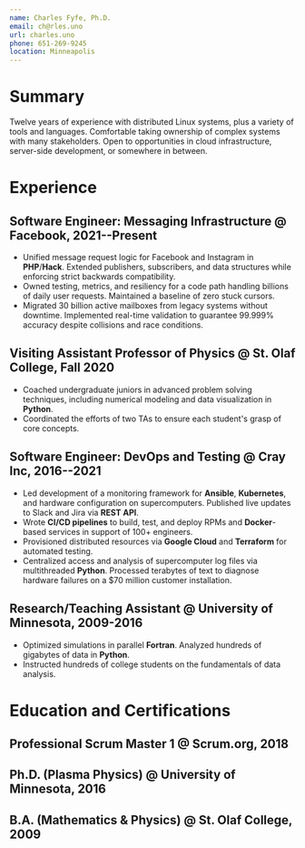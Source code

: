 ```yaml
---
name: Charles Fyfe, Ph.D.
email: ch@rles.uno
url: charles.uno
phone: 651-269-9245
location: Minneapolis
---
```


# Summary

Twelve years of experience with distributed Linux systems, plus a variety of tools and languages.
Comfortable taking ownership of complex systems with many stakeholders.
Open to opportunities in cloud infrastructure, server-side development, or somewhere in between.

<!---

SERVER SIDE

TODO: "at scale"
TODO: OpenStack
TODO: "cloud"
TODO: on-premises / on-prem

stolaf: coached
onboarding: trained. workload management
no interns

hundreds of students! problem solving, error analysis, data analysis, scientific writing/communication
mentoring across roles and institutions.
Ten years automation and analysis in Python.
Fluent in Linux and shell scripting.
Emphasis on CI/CD tools such as Jenkins, Docker, and REST APIs.
Comfortable mentoring interns, onboarding employees, and evangelizing new technologies.
Automate away tedious and error-prone manual steps.
students, interns, and junior engineers.
-->

# Experience

## Software Engineer: Messaging Infrastructure @ Facebook, 2021--Present

- Unified message request logic for Facebook and Instagram in **PHP**/**Hack**. Extended publishers, subscribers, and data structures while enforcing strict backwards compatibility.
- Owned testing, metrics, and resiliency for a code path handling billions of daily user requests. Maintained a baseline of zero stuck cursors.
- Migrated 30 billion active mailboxes from legacy systems without downtime. Implemented real-time validation to guarantee 99.999% accuracy despite collisions and race conditions.

<!--
publishers and subscribers
- Scored consistently in the top 10% of the Messenger organization in terms of testing.
- Migrated 30 billion mailboxes from legacy systems while also accepting 1 billion daily mailbox updates from users. Implemented real-time validation to ensure 99.999% accuracy despite collisions.
- Maintained a baseline of zero stuck cursors on a code path that encounters a one-in-a-million circumstance every minute.

- Owned testing, logging, and alerting for a code path processing billions of user requests daily
- Designed and administered a data migration job to move 30 billon active mailboxes from legacy systems, while also processing 1 billion daily user updates.
- Migrated 30 billion mailboxes from legacy systems while also processing 1 billion daily user requests.
- Earned repeated commendations for testing, monitoring, and alerting.
- Maintained a baseline of zero stuck queues on a code path that encounters a one-in-a-million circumstance every 90 seconds.
- Owned testing, logging, and alerting for a code path processing billions of user requests daily
- Earned repeated commendations for testing, monitoring, and alerting.
- Maintained a baseline of zero stuck queues on a code path that encounters a one-in-a-million circumstance every 90 seconds.

live validation
mailbox backfill
folder backfill
logic updates in subscriber
logic updates in fanout
writing lots of tests
baseline of zero stuck cursors
wiki updates
dashboards. SQL... but it's wrapped
dogfooding
-->

<!--
## flashcards.charles.uno @ 2021--Present

- Created a novel game theory application using **Go**, **ReactJS**, and **Docker Compose**. Orchestrated blue-green deployment to **AWS** via **GitHub Actions**.
-->

## Visiting Assistant Professor of Physics @ St. Olaf College, Fall 2020

- Coached undergraduate juniors in advanced problem solving techniques, including numerical modeling and data visualization in **Python**.
- Coordinated the efforts of two TAs to ensure each student's grasp of core concepts.

<!---
- Coached students in advanced problem solving techniques, including numerical modeling and data visualization in **Python**.
- Drove positive student outcomes in the midst of a global crisis. Iterated over teaching tools and re-prioritized curriculum to suit remote learning.
- Balanced lecture, group work, and one-on-one meetings to ensure each student's grasp of core concepts.
- Delegated one-on-one support (in part) to two TAs to ensure each student's grasp of core concepts.
- directed students to on-campus resources for health and support
- unconventional/creative assignments, not just problems.
- Balanced group work and one-on-one support to ensure mastery of each core concept.
- Pivoted unexpectedly from in-person to remote learning. Re-prioritized curriculum and iterated over teaching tools.
-->

## Software Engineer: DevOps and Testing @ Cray Inc, 2016--2021

- Led development of a monitoring framework for **Ansible**, **Kubernetes**, and hardware configuration on supercomputers. Published live updates to Slack and Jira via **REST API**.
- Wrote **CI/CD pipelines** to build, test, and deploy RPMs and **Docker**-based services in support of 100+ engineers.
- Provisioned distributed resources via **Google Cloud** and **Terraform** for automated testing.
- Centralized access and analysis of supercomputer log files via multithreaded **Python**. Processed terabytes of text to diagnose hardware failures on a $70 million customer installation.

<!---

Crawled thousands of **Git** repos via Jenkins and BitBucket APIs to validate pipeline updates against live use cases.

saving dozens of person-hours of triage daily

Interfaced with a **time series database** to aggregate build, test, and deployment documents. Extracted actionable metrics for developer, product owner, and VP use cases.

Vendors

- Built an ecosystem of **Python** and **Go** microservices for monitoring supercomputers. Detected failures in **Ansible**, **Kubernetes**, and hardware configuration. Cross-referenced build logs to identify product owners. Published real-time updates on Slack via **REST API**.
- Prioritized a **Scrum** backlog for a team of five engineers.

- Mentored a junior developers as they steered functionality into production.
- Created a **Groovy** pipeline to deploy **Docker**-based microservices on each **Git** commit. Enabled rapid iteration in a tightly-coupled ecosystem by aligning interfaces to industry best practices.

- Wrote a **CI/CD pipeline** to build, test, and distribute RPMs on commit in support of 100+ engineers.
- Crawled **Jenkins** via **REST API** to monitor the health of 6 products across 27 supercomputers. Aggregated metrics onto an **nginx**/**WSGI** dashboard accessed hundreds of times daily.
- Prototyped a pipeline to dynamically provision a virtual supercomputer-like resource on commit for automated testing. **Google Cloud**
- Refactored code to eliminate security risks. Wrote code that would work in an air-gapped system with no network access.
- Created a **Bash**/**Python** framework to automate testing on **Linux** supercomputers. Supported three development teams as they moved from quarterly release testing to continuous testing.
- Automated deployment of **Docker**-based services, including an **ELK** database and a **WSGI** dashboard. Enabled my team to iterate over dozens of commits per day in production-like environments.
- Mentored two interns, one of whom was hired full-time after graduation.
- Presented the Shasta test paradigm to an audience of 100+ engineers. Secured VP buy-in and followed up on concerns.
- Crawled thousands of repos via BitBucket's **REST API**. Validated pipeline changes against live use cases to avoid disrupting product streams
- Demonstrated pipeline best practices with an annotated end-to-end example: a **REST API** written in **Go**, wrapped in a **Docker** container, and deployed to **Kubernetes** via **Ansible**.
-->

<!---

## System Test Engineer @ Cray Inc., 2016--2019

- Scraped, parsed, and analyzed boot data from thousands of nodes via **Python** and **shell scripts**. Identified performance regressions and correlated them with firmware updates.
- Administered boots and upgrades on a 200-node **Linux** system in support of 20 engineers.
- Automated testing using **Pytest** and **Tavern**. Logged results in **TestRail** and **Zephyr**.

- Orchestrated **Jenkins** pipelines via **REST API**. Automatically monitored and throttled queues to ensure build server stability.
- Created a multithreaded **Python** package for access and analysis of system logs. Processed terabytes of text to diagnose hardware failures on a $70 million customer installation.
- Developed educational materials to onboard dozens of new employees.
- Trained dozens of employees to use Cray supercomputers and workload managers.
- Mentored two interns. Recommended one of them for a full-time position after graduation.
- we were doing Jenkins on a skunkworks server before anyone else at Cray!
Cori: 12k nodes, $70M
- Aggregated build, test, and deployment data in **Elasticsearch**. Created an **AngularJS** dashboard to show metrics per developer, product owner, and VP use cases.
- Developed an object-oriented **Python** library for control and testing of the Cray XC liquid cooling system. Averted emergency reboots, thermal throttling, and tens of thousands of dollars in wasted power.

-->

<!---
## Volunteer Powerlifting Coach @ Special Olympics Minnesota, 2018--2020

- Adapted coaching strategies to each athlete's physical abilities and communication skills.
- Coordinated warm-ups, meals, and parent concerns during full-day Area and State meets.
- Worked with 20 athletes aged 16 to 60 to improve health, strength, and confidence.
- incremental progress
-->

<!---
## Performance Intern @ Cray Inc, 2014-2015

- Deployed an automated **Python** harness to run nightly tests against Cray's performance analysis tools. Filed detailed bugs against Cray, Gnu, and Intel compilers.
-->

## Research/Teaching Assistant @ University of Minnesota, 2009-2016

- Optimized simulations in parallel **Fortran**. Analyzed hundreds of gigabytes of data in **Python**.
- Instructed hundreds of college students on the fundamentals of data analysis.

<!---
- Optimized an electromagnetic wave model in parallel **Fortran**.
- Tutored at-risk students individually, improving their performance by a full letter grade or more.
- Coordinated between professors, teaching assistants, and tutors as Head TA.
- Visualized data with **Matplotlib** to share via posters, papers, and workshops.
- Considered anomalous ring current activity as a novel driving mechanism
- automated job launch and data analysis in python
- Communicated detailed concepts to audiences with varied technical backgrounds.
- Coached new team members to improve student outcomes.
-->

<!---
## Shop Volunteer @ Science Museum of Minnesota, 2018-2020

- Developed microcontroller applications in **Python** and **C++** for use in museum exhibits.
- Soldering, exhibit assembly.
-->

<!---
charles.uno, including the Docker setup
MTG modeling
-->

# Education and Certifications

<!---
# Education *and certifications*

-->

## Professional Scrum Master 1 @ Scrum.org, 2018

## Ph.D. (Plasma Physics) @ University of Minnesota, 2016
<!---
- Burlaga/Arctowski Medal Fellow
-->

## B.A. (Mathematics \& Physics) @ St. Olaf College, 2009
<!---
- Distinction in Mathematics, Distinction in Physics, Magna Cum Laude
-->
